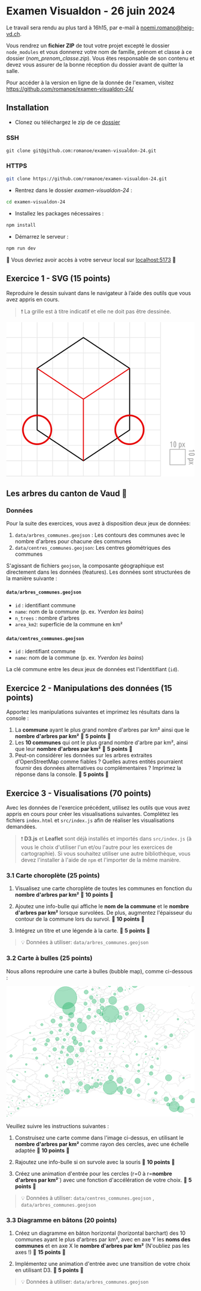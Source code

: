 # Examen Visualdon - 26 juin 2024

Le travail sera rendu au plus tard à 16h15, par e-mail à noemi.romano@heig-vd.ch.

Vous rendrez un **fichier ZIP** de tout votre projet excepté le dossier `node_modules` et vous donnerez votre nom de famille, prénom et classe à ce dossier (*nom_prenom_classe.zip*). Vous êtes responsable de son contenu et devez vous assurer de la bonne réception du dossier avant de quitter la salle.

Pour accéder à la version en ligne de la donnée de l'examen, visitez https://github.com/romanoe/examen-visualdon-24/

## Installation
* Clonez ou téléchargez le zip de ce [dossier]([https://github.com/romanoe/examen-visualdon-24/](https://github.com/romanoe/examen-visualdon-24/archive/refs/heads/main.zip)) 

### SSH
```
git clone git@github.com:romanoe/examen-visualdon-24.git
```
### HTTPS
 ```bash
git clone https://github.com/romanoe/examen-visualdon-24.git
  ```

* Rentrez dans le dossier *examen-visualdon-24* : 
  
```bash 
cd examen-visualdon-24
```

* Installez les packages nécessaires : 
 
```bash
npm install
```

* Démarrez le serveur : 
  
```bash
npm run dev
```

:rocket: Vous devriez avoir accès à votre serveur local sur [localhost:5173](http:localhost:5173) :rocket:

## Exercice 1 - SVG (15 points)
Reproduire le dessin suivant dans le navigateur à l’aide des outils que vous avez appris en cours.

> :exclamation: La grille est à titre indicatif et elle ne doit pas être dessinée.

![dessin](assets/img/dessin-svg.png)



## Les arbres du canton de Vaud :deciduous_tree: 

### Données

Pour la suite des exercices, vous avez à disposition deux jeux de données: 

1.  `data/arbres_communes.geojson` : Les contours des communes avec le nombre d'arbres pour chacune des communes  
2.  `data/centres_communes.geojson`: Les centres géométriques des communes 


S'agissant de fichiers `geojson`, la composante géographique est directement dans les données (features). Les données sont structurées de la manière suivante :

#### `data/arbres_communes.geojson` 
  
* `id` : identifiant commune
* `name`: nom de la commune (p. ex. _Yverdon les bains_)
* `n_trees` : nombre d'arbres
* `area_km2`: superficie de la commune en km²


#### `data/centres_communes.geojson`

* `id` : identifiant commune
* `name`: nom de la commune (p. ex. _Yverdon les bains_)


La clé commune entre les deux jeux de données est l'identitifiant (`id`). 


## Exercice 2 - Manipulations des données (15 points)

Apportez les manipulations suivantes et imprimez les résultats dans la console :

1. La **commune** ayant le plus grand nombre d'arbres par km² ainsi que le **nombre d'arbres par km²** :dart: **5 points** :dart:
2. Les **10 communes** qui ont le plus grand nombre d'arbre par km², ainsi que leur **nombre d'arbres par km²** :dart: **5 points** :dart:
3. Peut-on considérer les données sur les arbres extraites d'OpenStreetMap comme fiables ? Quelles autres entités pourraient fournir des données alternatives ou complémentaires ? Imprimez la réponse dans la console. :dart: **5 points** :dart:


## Exercice 3 - Visualisations (70 points)
Avec les données de l'exercice précédent, utilisez les outils que vous avez appris en cours pour créer les visualisations suivantes. Complétez les fichiers `index.html` et `src/index.js` afin de réaliser les visualisations demandées.

> :exclamation: **D3.js** et **Leaflet** sont déjà installés et importés dans `src/index.js` (à vous le choix d'utiliser l'un et/ou l'autre pour les exercices de cartographie). Si vous souhaitez utiliser une autre bibliothèque, vous devez l'installer à l'aide de `npm` et l'importer de la même manière.

### 3.1 Carte choroplète (25 points)


1. Visualisez une carte choroplète de toutes les communes en fonction du **nombre d'arbres par km²** :dart: **10 points** :dart:

2. Ajoutez une info-bulle qui affiche le **nom de la commune** et le **nombre d'arbres par km²** lorsque survolées. De plus, augmentez l'épaisseur du contour de la commune lors du survol. :dart: **10 points** :dart:
  
3. Intégrez un titre et une légende à la carte. :dart: **5 points** :dart:

> :bulb: Données à utiliser: `data/arbres_communes.geojson` 


### 3.2 Carte à bulles (25 points)

Nous allons reproduire une carte à bulles (bubble map), comme ci-dessous :

![bubble map](assets/img/bubble_map.png)


Veuillez suivre les instructions suivantes :

1. Construisez une carte comme dans l'image ci-dessus, en utilisant le **nombre d'arbres par km²** comme rayon des cercles, avec une échelle adaptée :dart: **10 points** :dart:

2. Rajoutez une info-bulle si on survole avec la souris :dart: **10 points** :dart:

3. Créez une animation d'entrée pour les cercles (r=0 à r=**nombre d'arbres par km²**`) avec une fonction d'accélération de votre choix.  :dart: **5 points** :dart:


> :bulb: Données à utiliser: `data/centres_communes.geojson` , `data/arbres_communes.geojson`


### 3.3 Diagramme en bâtons (20 points)

1. Créez un diagramme en bâton horizontal (horizontal barchart) des 10 communes ayant le plus d'arbres par km², avec en axe Y les **noms des communes** et en axe X le **nombre d'arbres par km²**  (N'oubliez pas les axes !) :dart: **15 points** :dart:

   
2. Implémentez une animation d'entrée avec une transition de votre choix en utilisant D3. :dart: **5 points** :dart:

> :bulb: Données à utiliser: `data/arbres_communes.geojson` 
